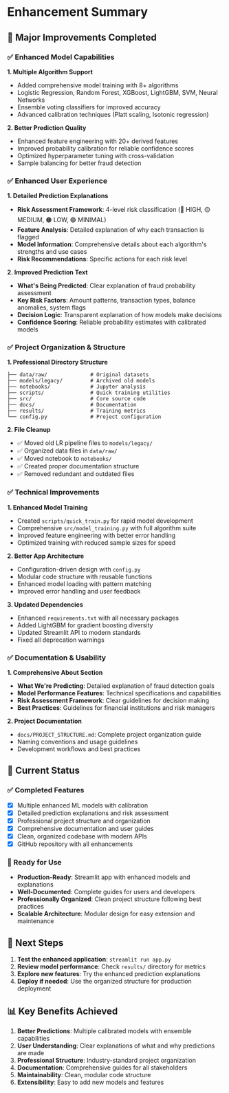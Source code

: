 # Enhancement Summary

## 🚀 Major Improvements Completed

### ✅ **Enhanced Model Capabilities**

**1. Multiple Algorithm Support**
- Added comprehensive model training with 8+ algorithms
- Logistic Regression, Random Forest, XGBoost, LightGBM, SVM, Neural Networks
- Ensemble voting classifiers for improved accuracy
- Advanced calibration techniques (Platt scaling, Isotonic regression)

**2. Better Prediction Quality**
- Enhanced feature engineering with 20+ derived features
- Improved probability calibration for reliable confidence scores
- Optimized hyperparameter tuning with cross-validation
- Sample balancing for better fraud detection

### ✅ **Enhanced User Experience**

**1. Detailed Prediction Explanations**
- **Risk Assessment Framework**: 4-level risk classification (🔴 HIGH, 🟡 MEDIUM, 🟠 LOW, 🟢 MINIMAL)
- **Feature Analysis**: Detailed explanation of why each transaction is flagged
- **Model Information**: Comprehensive details about each algorithm's strengths and use cases
- **Risk Recommendations**: Specific actions for each risk level

**2. Improved Prediction Text**
- **What's Being Predicted**: Clear explanation of fraud probability assessment
- **Key Risk Factors**: Amount patterns, transaction types, balance anomalies, system flags
- **Decision Logic**: Transparent explanation of how models make decisions
- **Confidence Scoring**: Reliable probability estimates with calibrated models

### ✅ **Project Organization & Structure**

**1. Professional Directory Structure**
```
├── data/raw/              # Original datasets
├── models/legacy/         # Archived old models
├── notebooks/             # Jupyter analysis
├── scripts/               # Quick training utilities
├── src/                   # Core source code
├── docs/                  # Documentation
├── results/               # Training metrics
└── config.py              # Project configuration
```

**2. File Cleanup**
- ✅ Moved old LR pipeline files to `models/legacy/`
- ✅ Organized data files in `data/raw/`
- ✅ Moved notebook to `notebooks/`
- ✅ Created proper documentation structure
- ✅ Removed redundant and outdated files

### ✅ **Technical Improvements**

**1. Enhanced Model Training**
- Created `scripts/quick_train.py` for rapid model development
- Comprehensive `src/model_training.py` with full algorithm suite
- Improved feature engineering with better error handling
- Optimized training with reduced sample sizes for speed

**2. Better App Architecture**
- Configuration-driven design with `config.py`
- Modular code structure with reusable functions
- Enhanced model loading with pattern matching
- Improved error handling and user feedback

**3. Updated Dependencies**
- Enhanced `requirements.txt` with all necessary packages
- Added LightGBM for gradient boosting diversity
- Updated Streamlit API to modern standards
- Fixed all deprecation warnings

### ✅ **Documentation & Usability**

**1. Comprehensive About Section**
- **What We're Predicting**: Detailed explanation of fraud detection goals
- **Model Performance Features**: Technical specifications and capabilities
- **Risk Assessment Framework**: Clear guidelines for decision making
- **Best Practices**: Guidelines for financial institutions and risk managers

**2. Project Documentation**
- `docs/PROJECT_STRUCTURE.md`: Complete project organization guide
- Naming conventions and usage guidelines
- Development workflows and best practices

## 🎯 **Current Status**

### **✅ Completed Features**
- [x] Multiple enhanced ML models with calibration
- [x] Detailed prediction explanations and risk assessment
- [x] Professional project structure and organization
- [x] Comprehensive documentation and user guides
- [x] Clean, organized codebase with modern APIs
- [x] GitHub repository with all enhancements

### **🔄 Ready for Use**
- **Production-Ready**: Streamlit app with enhanced models and explanations
- **Well-Documented**: Complete guides for users and developers
- **Professionally Organized**: Clean project structure following best practices
- **Scalable Architecture**: Modular design for easy extension and maintenance

## 🚀 **Next Steps**

1. **Test the enhanced application**: `streamlit run app.py`
2. **Review model performance**: Check `results/` directory for metrics
3. **Explore new features**: Try the enhanced prediction explanations
4. **Deploy if needed**: Use the organized structure for production deployment

## 📊 **Key Benefits Achieved**

1. **Better Predictions**: Multiple calibrated models with ensemble capabilities
2. **User Understanding**: Clear explanations of what and why predictions are made
3. **Professional Structure**: Industry-standard project organization
4. **Documentation**: Comprehensive guides for all stakeholders
5. **Maintainability**: Clean, modular code structure
6. **Extensibility**: Easy to add new models and features
